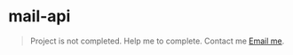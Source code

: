 # mail-api

> Project is not completed. Help me to complete.
> Contact me [Email me](mailto:abhisekmohantychinua@gmail.com).
 
